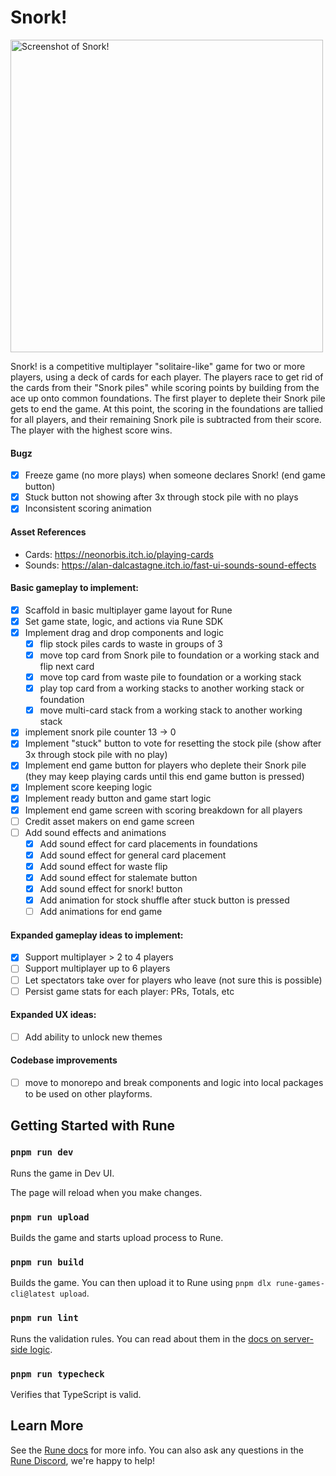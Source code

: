 # Snork!

<img width="500" alt="Screenshot of Snork!" src="https://github.com/user-attachments/assets/eda39b90-ce88-467e-a46b-62e3036f5cf2" />

Snork! is a competitive multiplayer "solitaire-like" game for two or more players, using a deck of cards for each player. The players race to get rid of the cards from their "Snork piles" while scoring points by building from the ace up onto common foundations. The first player to deplete their Snork pile gets to end the game. At this point, the scoring in the foundations are tallied for all players, and their remaining Snork pile is subtracted from their score. The player with the highest score wins.

#### Bugz

- [x] Freeze game (no more plays) when someone declares Snork! (end game button)
- [x] Stuck button not showing after 3x through stock pile with no plays
- [x] Inconsistent scoring animation

#### Asset References

- Cards: https://neonorbis.itch.io/playing-cards
- Sounds: https://alan-dalcastagne.itch.io/fast-ui-sounds-sound-effects

#### Basic gameplay to implement:

- [x] Scaffold in basic multiplayer game layout for Rune
- [x] Set game state, logic, and actions via Rune SDK
- [x] Implement drag and drop components and logic
  - [x] flip stock piles cards to waste in groups of 3
  - [x] move top card from Snork pile to foundation or a working stack and flip next card
  - [x] move top card from waste pile to foundation or a working stack
  - [x] play top card from a working stacks to another working stack or foundation
  - [x] move multi-card stack from a working stack to another working stack
- [x] implement snork pile counter 13 -> 0
- [x] Implement "stuck" button to vote for resetting the stock pile (show after 3x through stock pile with no play)
- [x] Implement end game button for players who deplete their Snork pile (they may keep playing cards until this end game button is pressed)
- [x] Implement score keeping logic
- [x] Implement ready button and game start logic
- [x] Implement end game screen with scoring breakdown for all players
- [ ] Credit asset makers on end game screen
- [ ] Add sound effects and animations
  - [x] Add sound effect for card placements in foundations
  - [x] Add sound effect for general card placement
  - [x] Add sound effect for waste flip
  - [x] Add sound effect for stalemate button
  - [x] Add sound effect for snork! button
  - [x] Add animation for stock shuffle after stuck button is pressed
  - [ ] Add animations for end game

#### Expanded gameplay ideas to implement:

- [x] Support multiplayer > 2 to 4 players
- [ ] Support multiplayer up to 6 players
- [ ] Let spectators take over for players who leave (not sure this is possible)
- [ ] Persist game stats for each player: PRs, Totals, etc

#### Expanded UX ideas:

- [ ] Add ability to unlock new themes

#### Codebase improvements

- [ ] move to monorepo and break components and logic into local packages to be used on other playforms.

## Getting Started with Rune

### `pnpm run dev`

Runs the game in Dev UI.

The page will reload when you make changes.

### `pnpm run upload`

Builds the game and starts upload process to Rune.

### `pnpm run build`

Builds the game. You can then upload it to Rune using `pnpm dlx rune-games-cli@latest upload`.

### `pnpm run lint`

Runs the validation rules. You can read about them in the [docs on server-side logic](https://developers.rune.ai/docs/advanced/server-side-logic).

### `pnpm run typecheck`

Verifies that TypeScript is valid.

## Learn More

See the [Rune docs](https://developers.rune.ai/docs/quick-start) for more info. You can also ask any questions in the [Rune Discord](https://discord.gg/rune-devs), we're happy to help!
